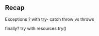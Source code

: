 ## Recap 


Exceptions ? 
with try- catch 
throw vs throws 

finally?
try with resources 
try()





